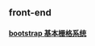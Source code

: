 
<style>

body{  
      font-size: 12px;
  }
</style>

## front-end

### [bootstrap 基本栅格系统](https://htmlpreview.github.io/?https://github.com/xiaohuwu/front-end/blob/master/bootstrap-exercise/basic.html)


